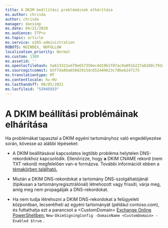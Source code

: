 ```yaml
---
title: A DKIM beállítási problémáinak elhárítása
ms.author: chrisda
author: chrisda
manager: dansimp
ms.date: 04/21/2020
ms.audience: ITPro
ms.topic: article
ms.service: o365-administration
ROBOTS: NOINDEX, NOFOLLOW
localization_priority: Normal
ms.custom: 1389
ms.assetid: ''
ms.openlocfilehash: 5a613321ed79e657350ec4d19b1f07ac0a091b227a8268c793a10edd9990d41f
ms.sourcegitcommit: b5f7da89a650d2915dc652449623c78be6247175
ms.translationtype: MT
ms.contentlocale: hu-HU
ms.lasthandoff: 08/05/2021
ms.locfileid: "53945933"
---
```

# <a name="fix-dkim-setup-issues"></a>A DKIM beállítási problémáinak elhárítása

Ha problémákat tapasztal a DKIM egyéni tartományhoz való engedélyezése során, kövesse az alábbi lépéseket:

- A DKIM beállításával kapcsolatos legtöbb probléma helytelen DNS-rekordokhoz kapcsolódik. Ellenőrizze, hogy **a** DKIM CNAME rekord (nem TXT rekord) megfelelően van-e formázva. További információt ebben a [témakörben található.](https://docs.microsoft.com/microsoft-365/security/office-365-security/use-dkim-to-validate-outbound-email#steps-you-need-to-do-to-manually-set-up-dkim)

- Miután a DKIM DNS-rekordokat a tartomány DNS-szolgáltatójánál (tipikusan a tartományregisztrálónál) létrehozott vagy frissíti, várja meg, amíg meg nem propagálják a DNS-rekordokat.

- Ha nem tudja létrehozni a DKIM DNS-rekordokat a felügyeleti központban, lecserélheti az egyéni tartományát (például contoso.com), és futtathatja ezt a parancsot a \<CustomDomain\> [Exchange Online PowerShellben:](https://docs.microsoft.com/powershell/exchange/exchange-online/connect-to-exchange-online-powershell/connect-to-exchange-online-powershell) `New-DkimSigningConfig -DomainName <CustomDomain> -Enabled $true` .
